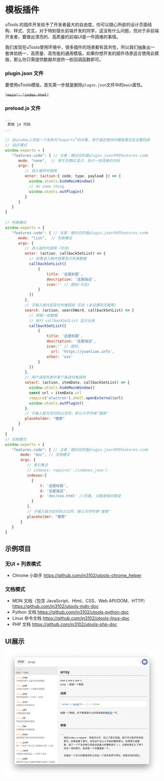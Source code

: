 # 模板插件

uTools 的插件开发给予了开发者最大的自由度，你可以随心所欲的设计页面结构、样式、交互，对于特别擅长前端开发的同学，这没有什么问题，但对于非前端开发者，要做出漂亮的、高质量的前端UI是一件困难的事情。

我们发现在uTools使用环境中，很多插件的场景都有其共性，所以我们抽象出一套体验统一、高质量、高性能的通用模版，如果你想开发的插件场景适合使用此模版，那么你只需提供数据并提供一些回调函数即可。

### plugin.json 文件

要使用uTools模版，首先第一步就是删除`plugin.json`文件中的`main`属性。

<s>`"main": "index.html"`</s>



### preload.js 文件

```js
...
 其他 js 代码
...

// 在window上添加一个名称为“exports”的对象，用于描述插件的模版模式及设置回调
// 无UI模式
window.exports = {
   "features.code": { // 注意：键对应的是plugin.json中的features.code
      mode: "none",  // 用于无需UI显示，执行一些简单的代码
      args: {
         // 进入插件时调用
         enter: (action:{ code, type, payload }) => {
           window.utools.hideMainWindow()  
           // do some thing
           window.utools.outPlugin()
         }  
      } 
   }
}

// 列表模式
window.exports = {
   "features.code": { // 注意：键对应的是plugin.json中的features.code
      mode: "list",  // 列表模式
      args: {
         // 进入插件时调用（可选）
         enter: (action, callbackSetList) => {
           // 如果进入插件就要显示列表数据
           callbackSetList([
               {
                   title: '这是标题',
                   description: '这是描述',
                   icon:'' // 图标(可选)
               }
           ])
         },
         // 子输入框内容变化时被调用 可选 (未设置则无搜索)
         search: (action, searchWord, callbackSetList) => {
           // 获取一些数据
           // 执行 callbackSetList 显示出来
           callbackSetList([
               {
                   title: '这是标题',
                   description: '这是描述',
                   icon:'' // 图标，
                 	 url: 'https://yuanliao.info',
                   other: 'xxx'
               }
           ])
         },
         // 用户选择列表中某个条目时被调用
         select: (action, itemData, callbackSetList) => {
           window.utools.hideMainWindow()
           const url = itemData.url
           require('electron').shell.openExternal(url)
           window.utools.outPlugin()
         },
         // 子输入框为空时的占位符，默认为字符串"搜索"
         placeholder: "搜索"
      } 
   }
}
// 文档模式
window.exports = {
   "features.code": { // 注意：键对应的是plugin.json中的features.code
       mode: "doc", // 文档模式
       args: {
          // 索引集合
          // indexes: require('./indexes.json')
          indexes:[
            {
                t: '这是标题',
                d: '这是描述'.
                p: 'doc/xxx.html' //页面, 只能是相对路径
            }
          ],
          // 子输入框为空时的占位符，默认为字符串"搜索"
          placeholder: "搜索"
       }
   }
}
```



## 示例项目

### 无UI + 列表模式

- Chrome 小助手  https://github.com/in3102/utools-chrome_helper


### 文档模式

- MDN 文档（包含 JavaScript、Html、CSS、Web API/DOM、HTTP）  https://github.com/in3102/utools-mdn-doc
- Python 文档 https://github.com/in3102/utools-python-doc
- Linux 命令文档 https://github.com/in3102/utools-linux-doc
- PHP 文档 https://github.com/in3102/utools-php-doc

## UI展示

![docs.png](../assets/docs.png)

